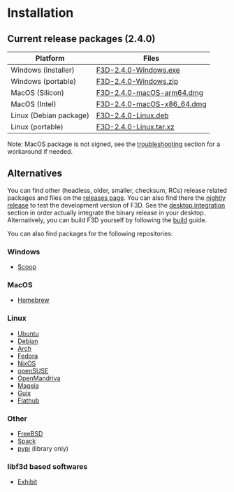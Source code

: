 # Installation

## Current release packages (2.4.0)

| Platform | Files |
| -------- | ----- |
| Windows (installer) | [F3D-2.4.0-Windows.exe](https://github.com/f3d-app/f3d/releases/download/v2.4.0/F3D-2.4.0-Windows-x86_64-raytracing.exe) |
| Windows (portable) | [F3D-2.4.0-Windows.zip](https://github.com/f3d-app/f3d/releases/download/v2.4.0/F3D-2.4.0-Windows-x86_64-raytracing.zip) |
| MacOS (Silicon) | [F3D-2.4.0-macOS-arm64.dmg](https://github.com/f3d-app/f3d/releases/download/v2.4.0/F3D-2.4.0-macOS-arm64-raytracing.dmg) |
| MacOS (Intel) | [F3D-2.4.0-macOS-x86_64.dmg](https://github.com/f3d-app/f3d/releases/download/v2.4.0/F3D-2.4.0-macOS-x86_64-raytracing.dmg) |
| Linux (Debian package) | [F3D-2.4.0-Linux.deb](https://github.com/f3d-app/f3d/releases/download/v2.4.0/F3D-2.4.0-Linux-x86_64-raytracing.deb) |
| Linux (portable) | [F3D-2.4.0-Linux.tar.xz](https://github.com/f3d-app/f3d/releases/download/v2.4.0/F3D-2.4.0-Linux-x86_64-raytracing.tar.xz) |

Note: MacOS package is not signed, see the [troubleshooting](LIMITATIONS_AND_TROUBLESHOOTING.md#macos) section for a workaround if needed.

## Alternatives

You can find other (headless, older, smaller, checksum, RCs) release related packages and files on the [releases page](https://github.com/f3d-app/f3d/releases).
You can also find there the [nightly release](https://github.com/f3d-app/f3d/releases/tag/nightly) to test the development version of F3D.
See the [desktop integration](DESKTOP_INTEGRATION.md) section in order actually integrate the binary release in your desktop.
Alternatively, you can build F3D yourself by following the [build](../dev/BUILD.md) guide.

You can also find packages for the following repositories:

### Windows

- [Scoop](https://scoop.sh/#/apps?q=f3d&s=0&d=1&o=true)

### MacOS

- [Homebrew](https://formulae.brew.sh/formula/f3d)

### Linux

- [Ubuntu](https://packages.ubuntu.com/search?keywords=f3d&searchon=names&exact=1&suite=all&section=all)
- [Debian](https://packages.debian.org/search?keywords=f3d&searchon=names&exact=1&suite=all&section=all)
- [Arch](https://archlinux.org/packages/extra/x86_64/f3d/)
- [Fedora](https://packages.fedoraproject.org/pkgs/f3d/)
- [NixOS](https://search.nixos.org/packages?query=f3d)
- [openSUSE](https://software.opensuse.org/package/f3d)
- [OpenMandriva](https://github.com/OpenMandrivaAssociation/f3d)
- [Mageia](https://madb.mageia.org/package/show/source/1/application/0/release/cauldron/name/f3d)
- [Guix](https://packages.guix.gnu.org/packages/f3d/)
- [Flathub](https://flathub.org/apps/details/io.github.f3d_app.f3d)

### Other

- [FreeBSD](https://cgit.freebsd.org/ports/tree/graphics/f3d)
- [Spack](https://packages.spack.io/package.html?name=f3d)
- [pypi](https://pypi.org/project/f3d/) (library only)

### libf3d based softwares
- [Exhibit](https://packages.fedoraproject.org/pkgs/f3d/)
